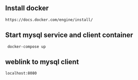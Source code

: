 ## Install docker
```https://docs.docker.com/engine/install/```

## Start mysql service and client container
``` docker-compose up```

## weblink to mysql client 
```localhost:8080```

